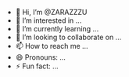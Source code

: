 - 👋 Hi, I’m @ZARAZZZU
- 👀 I’m interested in ...
- 🌱 I’m currently learning ...
- 💞️ I’m looking to collaborate on ...
- 📫 How to reach me ...
- 😄 Pronouns: ...
- ⚡ Fun fact: ...

<!---
ZARAZZZU/ZARAZZZU is a ✨ special ✨ repository because its `README.md` (this file) appears on your GitHub profile.
You can click the Preview link to take a look at your changes.
--->
